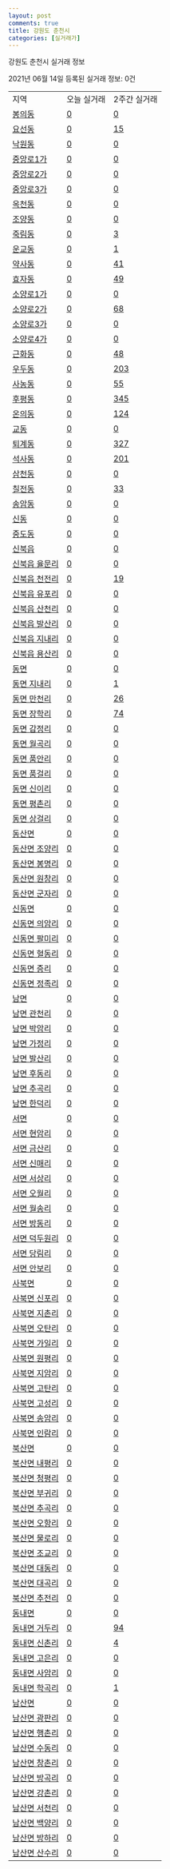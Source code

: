 ```yaml
---
layout: post
comments: true
title: 강원도 춘천시
categories: [실거래가]
---
```


강원도 춘천시 실거래 정보

2021년 06월 14일 등록된 실거래 정보: 0건


<table class="sortable">
  <tr>
    <td>지역</td>
    <td>오늘 실거래</td>
    <td>2주간 실거래</td>
  </tr>

  
  <tr class="item">
    <td><a href="4211010100.html">봉의동</a></td>
    <td><a href="4211010100.html">0</a></td>
    <td><a href="4211010100.html">0</a></td>
  </tr>
    

  <tr class="item">
    <td><a href="4211010200.html">요선동</a></td>
    <td><a href="4211010200.html">0</a></td>
    <td><a href="4211010200.html">15</a></td>
  </tr>
    

  <tr class="item">
    <td><a href="4211010300.html">낙원동</a></td>
    <td><a href="4211010300.html">0</a></td>
    <td><a href="4211010300.html">0</a></td>
  </tr>
    

  <tr class="item">
    <td><a href="4211010400.html">중앙로1가</a></td>
    <td><a href="4211010400.html">0</a></td>
    <td><a href="4211010400.html">0</a></td>
  </tr>
    

  <tr class="item">
    <td><a href="4211010500.html">중앙로2가</a></td>
    <td><a href="4211010500.html">0</a></td>
    <td><a href="4211010500.html">0</a></td>
  </tr>
    

  <tr class="item">
    <td><a href="4211010600.html">중앙로3가</a></td>
    <td><a href="4211010600.html">0</a></td>
    <td><a href="4211010600.html">0</a></td>
  </tr>
    

  <tr class="item">
    <td><a href="4211010700.html">옥천동</a></td>
    <td><a href="4211010700.html">0</a></td>
    <td><a href="4211010700.html">0</a></td>
  </tr>
    

  <tr class="item">
    <td><a href="4211010800.html">조양동</a></td>
    <td><a href="4211010800.html">0</a></td>
    <td><a href="4211010800.html">0</a></td>
  </tr>
    

  <tr class="item">
    <td><a href="4211010900.html">죽림동</a></td>
    <td><a href="4211010900.html">0</a></td>
    <td><a href="4211010900.html">3</a></td>
  </tr>
    

  <tr class="item">
    <td><a href="4211011000.html">운교동</a></td>
    <td><a href="4211011000.html">0</a></td>
    <td><a href="4211011000.html">1</a></td>
  </tr>
    

  <tr class="item">
    <td><a href="4211011100.html">약사동</a></td>
    <td><a href="4211011100.html">0</a></td>
    <td><a href="4211011100.html">41</a></td>
  </tr>
    

  <tr class="item">
    <td><a href="4211011200.html">효자동</a></td>
    <td><a href="4211011200.html">0</a></td>
    <td><a href="4211011200.html">49</a></td>
  </tr>
    

  <tr class="item">
    <td><a href="4211011300.html">소양로1가</a></td>
    <td><a href="4211011300.html">0</a></td>
    <td><a href="4211011300.html">0</a></td>
  </tr>
    

  <tr class="item">
    <td><a href="4211011400.html">소양로2가</a></td>
    <td><a href="4211011400.html">0</a></td>
    <td><a href="4211011400.html">68</a></td>
  </tr>
    

  <tr class="item">
    <td><a href="4211011500.html">소양로3가</a></td>
    <td><a href="4211011500.html">0</a></td>
    <td><a href="4211011500.html">0</a></td>
  </tr>
    

  <tr class="item">
    <td><a href="4211011600.html">소양로4가</a></td>
    <td><a href="4211011600.html">0</a></td>
    <td><a href="4211011600.html">0</a></td>
  </tr>
    

  <tr class="item">
    <td><a href="4211011700.html">근화동</a></td>
    <td><a href="4211011700.html">0</a></td>
    <td><a href="4211011700.html">48</a></td>
  </tr>
    

  <tr class="item">
    <td><a href="4211011800.html">우두동</a></td>
    <td><a href="4211011800.html">0</a></td>
    <td><a href="4211011800.html">203</a></td>
  </tr>
    

  <tr class="item">
    <td><a href="4211011900.html">사농동</a></td>
    <td><a href="4211011900.html">0</a></td>
    <td><a href="4211011900.html">55</a></td>
  </tr>
    

  <tr class="item">
    <td><a href="4211012000.html">후평동</a></td>
    <td><a href="4211012000.html">0</a></td>
    <td><a href="4211012000.html">345</a></td>
  </tr>
    

  <tr class="item">
    <td><a href="4211012100.html">온의동</a></td>
    <td><a href="4211012100.html">0</a></td>
    <td><a href="4211012100.html">124</a></td>
  </tr>
    

  <tr class="item">
    <td><a href="4211012200.html">교동</a></td>
    <td><a href="4211012200.html">0</a></td>
    <td><a href="4211012200.html">0</a></td>
  </tr>
    

  <tr class="item">
    <td><a href="4211012300.html">퇴계동</a></td>
    <td><a href="4211012300.html">0</a></td>
    <td><a href="4211012300.html">327</a></td>
  </tr>
    

  <tr class="item">
    <td><a href="4211012400.html">석사동</a></td>
    <td><a href="4211012400.html">0</a></td>
    <td><a href="4211012400.html">201</a></td>
  </tr>
    

  <tr class="item">
    <td><a href="4211012500.html">삼천동</a></td>
    <td><a href="4211012500.html">0</a></td>
    <td><a href="4211012500.html">0</a></td>
  </tr>
    

  <tr class="item">
    <td><a href="4211012600.html">칠전동</a></td>
    <td><a href="4211012600.html">0</a></td>
    <td><a href="4211012600.html">33</a></td>
  </tr>
    

  <tr class="item">
    <td><a href="4211012700.html">송암동</a></td>
    <td><a href="4211012700.html">0</a></td>
    <td><a href="4211012700.html">0</a></td>
  </tr>
    

  <tr class="item">
    <td><a href="4211012800.html">신동</a></td>
    <td><a href="4211012800.html">0</a></td>
    <td><a href="4211012800.html">0</a></td>
  </tr>
    

  <tr class="item">
    <td><a href="4211012900.html">중도동</a></td>
    <td><a href="4211012900.html">0</a></td>
    <td><a href="4211012900.html">0</a></td>
  </tr>
    

  <tr class="item">
    <td><a href="4211025000.html">신북읍</a></td>
    <td><a href="4211025000.html">0</a></td>
    <td><a href="4211025000.html">0</a></td>
  </tr>
    

  <tr class="item">
    <td><a href="4211025021.html">신북읍 율문리</a></td>
    <td><a href="4211025021.html">0</a></td>
    <td><a href="4211025021.html">0</a></td>
  </tr>
    

  <tr class="item">
    <td><a href="4211025022.html">신북읍 천전리</a></td>
    <td><a href="4211025022.html">0</a></td>
    <td><a href="4211025022.html">19</a></td>
  </tr>
    

  <tr class="item">
    <td><a href="4211025023.html">신북읍 유포리</a></td>
    <td><a href="4211025023.html">0</a></td>
    <td><a href="4211025023.html">0</a></td>
  </tr>
    

  <tr class="item">
    <td><a href="4211025024.html">신북읍 산천리</a></td>
    <td><a href="4211025024.html">0</a></td>
    <td><a href="4211025024.html">0</a></td>
  </tr>
    

  <tr class="item">
    <td><a href="4211025025.html">신북읍 발산리</a></td>
    <td><a href="4211025025.html">0</a></td>
    <td><a href="4211025025.html">0</a></td>
  </tr>
    

  <tr class="item">
    <td><a href="4211025026.html">신북읍 지내리</a></td>
    <td><a href="4211025026.html">0</a></td>
    <td><a href="4211025026.html">0</a></td>
  </tr>
    

  <tr class="item">
    <td><a href="4211025027.html">신북읍 용산리</a></td>
    <td><a href="4211025027.html">0</a></td>
    <td><a href="4211025027.html">0</a></td>
  </tr>
    

  <tr class="item">
    <td><a href="4211031000.html">동면</a></td>
    <td><a href="4211031000.html">0</a></td>
    <td><a href="4211031000.html">0</a></td>
  </tr>
    

  <tr class="item">
    <td><a href="4211031021.html">동면 지내리</a></td>
    <td><a href="4211031021.html">0</a></td>
    <td><a href="4211031021.html">1</a></td>
  </tr>
    

  <tr class="item">
    <td><a href="4211031022.html">동면 만천리</a></td>
    <td><a href="4211031022.html">0</a></td>
    <td><a href="4211031022.html">26</a></td>
  </tr>
    

  <tr class="item">
    <td><a href="4211031023.html">동면 장학리</a></td>
    <td><a href="4211031023.html">0</a></td>
    <td><a href="4211031023.html">74</a></td>
  </tr>
    

  <tr class="item">
    <td><a href="4211031024.html">동면 감정리</a></td>
    <td><a href="4211031024.html">0</a></td>
    <td><a href="4211031024.html">0</a></td>
  </tr>
    

  <tr class="item">
    <td><a href="4211031025.html">동면 월곡리</a></td>
    <td><a href="4211031025.html">0</a></td>
    <td><a href="4211031025.html">0</a></td>
  </tr>
    

  <tr class="item">
    <td><a href="4211031026.html">동면 품안리</a></td>
    <td><a href="4211031026.html">0</a></td>
    <td><a href="4211031026.html">0</a></td>
  </tr>
    

  <tr class="item">
    <td><a href="4211031027.html">동면 품걸리</a></td>
    <td><a href="4211031027.html">0</a></td>
    <td><a href="4211031027.html">0</a></td>
  </tr>
    

  <tr class="item">
    <td><a href="4211031028.html">동면 신이리</a></td>
    <td><a href="4211031028.html">0</a></td>
    <td><a href="4211031028.html">0</a></td>
  </tr>
    

  <tr class="item">
    <td><a href="4211031029.html">동면 평촌리</a></td>
    <td><a href="4211031029.html">0</a></td>
    <td><a href="4211031029.html">0</a></td>
  </tr>
    

  <tr class="item">
    <td><a href="4211031030.html">동면 상걸리</a></td>
    <td><a href="4211031030.html">0</a></td>
    <td><a href="4211031030.html">0</a></td>
  </tr>
    

  <tr class="item">
    <td><a href="4211032000.html">동산면</a></td>
    <td><a href="4211032000.html">0</a></td>
    <td><a href="4211032000.html">0</a></td>
  </tr>
    

  <tr class="item">
    <td><a href="4211032021.html">동산면 조양리</a></td>
    <td><a href="4211032021.html">0</a></td>
    <td><a href="4211032021.html">0</a></td>
  </tr>
    

  <tr class="item">
    <td><a href="4211032022.html">동산면 봉명리</a></td>
    <td><a href="4211032022.html">0</a></td>
    <td><a href="4211032022.html">0</a></td>
  </tr>
    

  <tr class="item">
    <td><a href="4211032023.html">동산면 원창리</a></td>
    <td><a href="4211032023.html">0</a></td>
    <td><a href="4211032023.html">0</a></td>
  </tr>
    

  <tr class="item">
    <td><a href="4211032024.html">동산면 군자리</a></td>
    <td><a href="4211032024.html">0</a></td>
    <td><a href="4211032024.html">0</a></td>
  </tr>
    

  <tr class="item">
    <td><a href="4211033000.html">신동면</a></td>
    <td><a href="4211033000.html">0</a></td>
    <td><a href="4211033000.html">0</a></td>
  </tr>
    

  <tr class="item">
    <td><a href="4211033021.html">신동면 의암리</a></td>
    <td><a href="4211033021.html">0</a></td>
    <td><a href="4211033021.html">0</a></td>
  </tr>
    

  <tr class="item">
    <td><a href="4211033022.html">신동면 팔미리</a></td>
    <td><a href="4211033022.html">0</a></td>
    <td><a href="4211033022.html">0</a></td>
  </tr>
    

  <tr class="item">
    <td><a href="4211033023.html">신동면 혈동리</a></td>
    <td><a href="4211033023.html">0</a></td>
    <td><a href="4211033023.html">0</a></td>
  </tr>
    

  <tr class="item">
    <td><a href="4211033024.html">신동면 증리</a></td>
    <td><a href="4211033024.html">0</a></td>
    <td><a href="4211033024.html">0</a></td>
  </tr>
    

  <tr class="item">
    <td><a href="4211033025.html">신동면 정족리</a></td>
    <td><a href="4211033025.html">0</a></td>
    <td><a href="4211033025.html">0</a></td>
  </tr>
    

  <tr class="item">
    <td><a href="4211034000.html">남면</a></td>
    <td><a href="4211034000.html">0</a></td>
    <td><a href="4211034000.html">0</a></td>
  </tr>
    

  <tr class="item">
    <td><a href="4211034021.html">남면 관천리</a></td>
    <td><a href="4211034021.html">0</a></td>
    <td><a href="4211034021.html">0</a></td>
  </tr>
    

  <tr class="item">
    <td><a href="4211034022.html">남면 박암리</a></td>
    <td><a href="4211034022.html">0</a></td>
    <td><a href="4211034022.html">0</a></td>
  </tr>
    

  <tr class="item">
    <td><a href="4211034023.html">남면 가정리</a></td>
    <td><a href="4211034023.html">0</a></td>
    <td><a href="4211034023.html">0</a></td>
  </tr>
    

  <tr class="item">
    <td><a href="4211034024.html">남면 발산리</a></td>
    <td><a href="4211034024.html">0</a></td>
    <td><a href="4211034024.html">0</a></td>
  </tr>
    

  <tr class="item">
    <td><a href="4211034025.html">남면 후동리</a></td>
    <td><a href="4211034025.html">0</a></td>
    <td><a href="4211034025.html">0</a></td>
  </tr>
    

  <tr class="item">
    <td><a href="4211034026.html">남면 추곡리</a></td>
    <td><a href="4211034026.html">0</a></td>
    <td><a href="4211034026.html">0</a></td>
  </tr>
    

  <tr class="item">
    <td><a href="4211034027.html">남면 한덕리</a></td>
    <td><a href="4211034027.html">0</a></td>
    <td><a href="4211034027.html">0</a></td>
  </tr>
    

  <tr class="item">
    <td><a href="4211035000.html">서면</a></td>
    <td><a href="4211035000.html">0</a></td>
    <td><a href="4211035000.html">0</a></td>
  </tr>
    

  <tr class="item">
    <td><a href="4211035021.html">서면 현암리</a></td>
    <td><a href="4211035021.html">0</a></td>
    <td><a href="4211035021.html">0</a></td>
  </tr>
    

  <tr class="item">
    <td><a href="4211035022.html">서면 금산리</a></td>
    <td><a href="4211035022.html">0</a></td>
    <td><a href="4211035022.html">0</a></td>
  </tr>
    

  <tr class="item">
    <td><a href="4211035023.html">서면 신매리</a></td>
    <td><a href="4211035023.html">0</a></td>
    <td><a href="4211035023.html">0</a></td>
  </tr>
    

  <tr class="item">
    <td><a href="4211035024.html">서면 서상리</a></td>
    <td><a href="4211035024.html">0</a></td>
    <td><a href="4211035024.html">0</a></td>
  </tr>
    

  <tr class="item">
    <td><a href="4211035025.html">서면 오월리</a></td>
    <td><a href="4211035025.html">0</a></td>
    <td><a href="4211035025.html">0</a></td>
  </tr>
    

  <tr class="item">
    <td><a href="4211035026.html">서면 월송리</a></td>
    <td><a href="4211035026.html">0</a></td>
    <td><a href="4211035026.html">0</a></td>
  </tr>
    

  <tr class="item">
    <td><a href="4211035027.html">서면 방동리</a></td>
    <td><a href="4211035027.html">0</a></td>
    <td><a href="4211035027.html">0</a></td>
  </tr>
    

  <tr class="item">
    <td><a href="4211035028.html">서면 덕두원리</a></td>
    <td><a href="4211035028.html">0</a></td>
    <td><a href="4211035028.html">0</a></td>
  </tr>
    

  <tr class="item">
    <td><a href="4211035029.html">서면 당림리</a></td>
    <td><a href="4211035029.html">0</a></td>
    <td><a href="4211035029.html">0</a></td>
  </tr>
    

  <tr class="item">
    <td><a href="4211035030.html">서면 안보리</a></td>
    <td><a href="4211035030.html">0</a></td>
    <td><a href="4211035030.html">0</a></td>
  </tr>
    

  <tr class="item">
    <td><a href="4211036000.html">사북면</a></td>
    <td><a href="4211036000.html">0</a></td>
    <td><a href="4211036000.html">0</a></td>
  </tr>
    

  <tr class="item">
    <td><a href="4211036021.html">사북면 신포리</a></td>
    <td><a href="4211036021.html">0</a></td>
    <td><a href="4211036021.html">0</a></td>
  </tr>
    

  <tr class="item">
    <td><a href="4211036022.html">사북면 지촌리</a></td>
    <td><a href="4211036022.html">0</a></td>
    <td><a href="4211036022.html">0</a></td>
  </tr>
    

  <tr class="item">
    <td><a href="4211036023.html">사북면 오탄리</a></td>
    <td><a href="4211036023.html">0</a></td>
    <td><a href="4211036023.html">0</a></td>
  </tr>
    

  <tr class="item">
    <td><a href="4211036024.html">사북면 가일리</a></td>
    <td><a href="4211036024.html">0</a></td>
    <td><a href="4211036024.html">0</a></td>
  </tr>
    

  <tr class="item">
    <td><a href="4211036025.html">사북면 원평리</a></td>
    <td><a href="4211036025.html">0</a></td>
    <td><a href="4211036025.html">0</a></td>
  </tr>
    

  <tr class="item">
    <td><a href="4211036026.html">사북면 지암리</a></td>
    <td><a href="4211036026.html">0</a></td>
    <td><a href="4211036026.html">0</a></td>
  </tr>
    

  <tr class="item">
    <td><a href="4211036027.html">사북면 고탄리</a></td>
    <td><a href="4211036027.html">0</a></td>
    <td><a href="4211036027.html">0</a></td>
  </tr>
    

  <tr class="item">
    <td><a href="4211036028.html">사북면 고성리</a></td>
    <td><a href="4211036028.html">0</a></td>
    <td><a href="4211036028.html">0</a></td>
  </tr>
    

  <tr class="item">
    <td><a href="4211036029.html">사북면 송암리</a></td>
    <td><a href="4211036029.html">0</a></td>
    <td><a href="4211036029.html">0</a></td>
  </tr>
    

  <tr class="item">
    <td><a href="4211036030.html">사북면 인람리</a></td>
    <td><a href="4211036030.html">0</a></td>
    <td><a href="4211036030.html">0</a></td>
  </tr>
    

  <tr class="item">
    <td><a href="4211038000.html">북산면</a></td>
    <td><a href="4211038000.html">0</a></td>
    <td><a href="4211038000.html">0</a></td>
  </tr>
    

  <tr class="item">
    <td><a href="4211038021.html">북산면 내평리</a></td>
    <td><a href="4211038021.html">0</a></td>
    <td><a href="4211038021.html">0</a></td>
  </tr>
    

  <tr class="item">
    <td><a href="4211038022.html">북산면 청평리</a></td>
    <td><a href="4211038022.html">0</a></td>
    <td><a href="4211038022.html">0</a></td>
  </tr>
    

  <tr class="item">
    <td><a href="4211038023.html">북산면 부귀리</a></td>
    <td><a href="4211038023.html">0</a></td>
    <td><a href="4211038023.html">0</a></td>
  </tr>
    

  <tr class="item">
    <td><a href="4211038024.html">북산면 추곡리</a></td>
    <td><a href="4211038024.html">0</a></td>
    <td><a href="4211038024.html">0</a></td>
  </tr>
    

  <tr class="item">
    <td><a href="4211038025.html">북산면 오항리</a></td>
    <td><a href="4211038025.html">0</a></td>
    <td><a href="4211038025.html">0</a></td>
  </tr>
    

  <tr class="item">
    <td><a href="4211038026.html">북산면 물로리</a></td>
    <td><a href="4211038026.html">0</a></td>
    <td><a href="4211038026.html">0</a></td>
  </tr>
    

  <tr class="item">
    <td><a href="4211038027.html">북산면 조교리</a></td>
    <td><a href="4211038027.html">0</a></td>
    <td><a href="4211038027.html">0</a></td>
  </tr>
    

  <tr class="item">
    <td><a href="4211038028.html">북산면 대동리</a></td>
    <td><a href="4211038028.html">0</a></td>
    <td><a href="4211038028.html">0</a></td>
  </tr>
    

  <tr class="item">
    <td><a href="4211038029.html">북산면 대곡리</a></td>
    <td><a href="4211038029.html">0</a></td>
    <td><a href="4211038029.html">0</a></td>
  </tr>
    

  <tr class="item">
    <td><a href="4211038030.html">북산면 추전리</a></td>
    <td><a href="4211038030.html">0</a></td>
    <td><a href="4211038030.html">0</a></td>
  </tr>
    

  <tr class="item">
    <td><a href="4211039000.html">동내면</a></td>
    <td><a href="4211039000.html">0</a></td>
    <td><a href="4211039000.html">0</a></td>
  </tr>
    

  <tr class="item">
    <td><a href="4211039021.html">동내면 거두리</a></td>
    <td><a href="4211039021.html">0</a></td>
    <td><a href="4211039021.html">94</a></td>
  </tr>
    

  <tr class="item">
    <td><a href="4211039022.html">동내면 신촌리</a></td>
    <td><a href="4211039022.html">0</a></td>
    <td><a href="4211039022.html">4</a></td>
  </tr>
    

  <tr class="item">
    <td><a href="4211039023.html">동내면 고은리</a></td>
    <td><a href="4211039023.html">0</a></td>
    <td><a href="4211039023.html">0</a></td>
  </tr>
    

  <tr class="item">
    <td><a href="4211039024.html">동내면 사암리</a></td>
    <td><a href="4211039024.html">0</a></td>
    <td><a href="4211039024.html">0</a></td>
  </tr>
    

  <tr class="item">
    <td><a href="4211039025.html">동내면 학곡리</a></td>
    <td><a href="4211039025.html">0</a></td>
    <td><a href="4211039025.html">1</a></td>
  </tr>
    

  <tr class="item">
    <td><a href="4211040000.html">남산면</a></td>
    <td><a href="4211040000.html">0</a></td>
    <td><a href="4211040000.html">0</a></td>
  </tr>
    

  <tr class="item">
    <td><a href="4211040022.html">남산면 광판리</a></td>
    <td><a href="4211040022.html">0</a></td>
    <td><a href="4211040022.html">0</a></td>
  </tr>
    

  <tr class="item">
    <td><a href="4211040023.html">남산면 행촌리</a></td>
    <td><a href="4211040023.html">0</a></td>
    <td><a href="4211040023.html">0</a></td>
  </tr>
    

  <tr class="item">
    <td><a href="4211040024.html">남산면 수동리</a></td>
    <td><a href="4211040024.html">0</a></td>
    <td><a href="4211040024.html">0</a></td>
  </tr>
    

  <tr class="item">
    <td><a href="4211040025.html">남산면 창촌리</a></td>
    <td><a href="4211040025.html">0</a></td>
    <td><a href="4211040025.html">0</a></td>
  </tr>
    

  <tr class="item">
    <td><a href="4211040026.html">남산면 방곡리</a></td>
    <td><a href="4211040026.html">0</a></td>
    <td><a href="4211040026.html">0</a></td>
  </tr>
    

  <tr class="item">
    <td><a href="4211040027.html">남산면 강촌리</a></td>
    <td><a href="4211040027.html">0</a></td>
    <td><a href="4211040027.html">0</a></td>
  </tr>
    

  <tr class="item">
    <td><a href="4211040028.html">남산면 서천리</a></td>
    <td><a href="4211040028.html">0</a></td>
    <td><a href="4211040028.html">0</a></td>
  </tr>
    

  <tr class="item">
    <td><a href="4211040029.html">남산면 백양리</a></td>
    <td><a href="4211040029.html">0</a></td>
    <td><a href="4211040029.html">0</a></td>
  </tr>
    

  <tr class="item">
    <td><a href="4211040030.html">남산면 방하리</a></td>
    <td><a href="4211040030.html">0</a></td>
    <td><a href="4211040030.html">0</a></td>
  </tr>
    

  <tr class="item">
    <td><a href="4211040031.html">남산면 산수리</a></td>
    <td><a href="4211040031.html">0</a></td>
    <td><a href="4211040031.html">0</a></td>
  </tr>
    


</table>
    